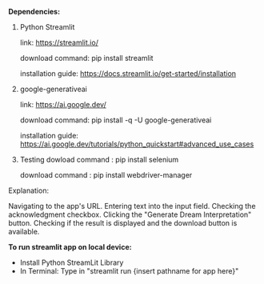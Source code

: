**Dependencies:**
1. Python Streamlit

   link: https://streamlit.io/

   download command: pip install streamlit

   installation guide: https://docs.streamlit.io/get-started/installation

2. google-generativeai

   link: https://ai.google.dev/

   download command: pip install -q -U google-generativeai

   installation guide: https://ai.google.dev/tutorials/python_quickstart#advanced_use_cases

3. Testing
   dowload command : pip install selenium
   
   download command : pip install webdriver-manager
   
Explanation:

Navigating to the app's URL.
Entering text into the input field.
Checking the acknowledgment checkbox.
Clicking the "Generate Dream Interpretation" button.
Checking if the result is displayed and the download button is available.

**To run streamlit app on local device:**
  - Install Python StreamLit Library
  - In Terminal: Type in "streamlit run {insert pathname for app here}"
